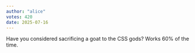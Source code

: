 ```yaml
---
author: "alice"
votes: 420
date: 2025-07-16
---
```

Have you considered sacrificing a goat to the CSS gods? Works 60% of the time.
